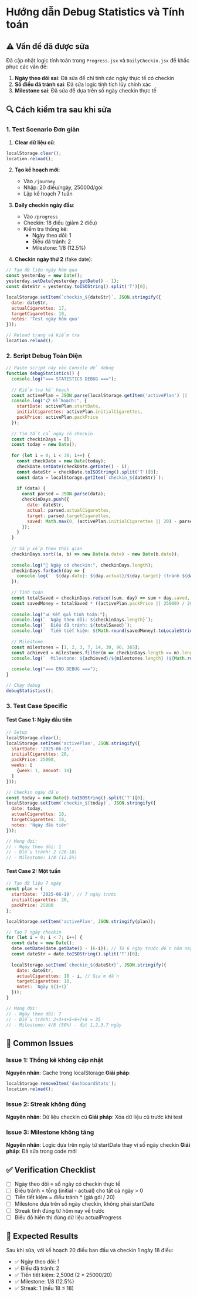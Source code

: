 # Hướng dẫn Debug Statistics và Tính toán

## ⚠️ Vấn đề đã được sửa

Đã cập nhật logic tính toán trong `Progress.jsx` và `DailyCheckin.jsx` để khắc phục các vấn đề:

1. **Ngày theo dõi sai**: Đã sửa để chỉ tính các ngày thực tế có checkin
2. **Số điếu đã tránh sai**: Đã sửa logic tính tích lũy chính xác  
3. **Milestone sai**: Đã sửa để dựa trên số ngày checkin thực tế

## 🔍 Cách kiểm tra sau khi sửa

### 1. Test Scenario Đơn giản

1. **Clear dữ liệu cũ**:
```javascript
localStorage.clear();
location.reload();
```

2. **Tạo kế hoạch mới**:
   - Vào `/journey` 
   - Nhập: 20 điếu/ngày, 25000đ/gói
   - Lập kế hoạch 7 tuần

3. **Daily checkin ngày đầu**:
   - Vào `/progress`
   - Checkin: 18 điếu (giảm 2 điếu)
   - Kiểm tra thống kê:
     - Ngày theo dõi: 1
     - Điếu đã tránh: 2
     - Milestone: 1/8 (12.5%)

4. **Checkin ngày thứ 2** (fake date):
```javascript
// Tạo dữ liệu ngày hôm qua
const yesterday = new Date();
yesterday.setDate(yesterday.getDate() - 1);
const dateStr = yesterday.toISOString().split('T')[0];

localStorage.setItem(`checkin_${dateStr}`, JSON.stringify({
  date: dateStr,
  actualCigarettes: 17,
  targetCigarettes: 18,
  notes: 'Test ngày hôm qua'
}));

// Reload trang và kiểm tra
location.reload();
```

### 2. Script Debug Toàn Diện

```javascript
// Paste script này vào Console để debug
function debugStatistics() {
  console.log("=== STATISTICS DEBUG ===");
  
  // Kiểm tra kế hoạch
  const activePlan = JSON.parse(localStorage.getItem('activePlan') || '{}');
  console.log("📋 Kế hoạch:", {
    startDate: activePlan.startDate,
    initialCigarettes: activePlan.initialCigarettes,
    packPrice: activePlan.packPrice
  });
  
  // Tìm tất cả ngày có checkin
  const checkinDays = [];
  const today = new Date();
  
  for (let i = 0; i < 30; i++) {
    const checkDate = new Date(today);
    checkDate.setDate(checkDate.getDate() - i);
    const dateStr = checkDate.toISOString().split('T')[0];
    const data = localStorage.getItem(`checkin_${dateStr}`);
    
    if (data) {
      const parsed = JSON.parse(data);
      checkinDays.push({
        date: dateStr,
        actual: parsed.actualCigarettes,
        target: parsed.targetCigarettes,
        saved: Math.max(0, (activePlan.initialCigarettes || 20) - parsed.actualCigarettes)
      });
    }
  }
  
  // Sắp xếp theo thời gian
  checkinDays.sort((a, b) => new Date(a.date) - new Date(b.date));
  
  console.log("📅 Ngày có checkin:", checkinDays.length);
  checkinDays.forEach(day => {
    console.log(`  ${day.date}: ${day.actual}/${day.target} (tránh ${day.saved})`);
  });
  
  // Tính toán
  const totalSaved = checkinDays.reduce((sum, day) => sum + day.saved, 0);
  const savedMoney = totalSaved * ((activePlan.packPrice || 25000) / 20);
  
  console.log("📊 Kết quả tính toán:");
  console.log(`  Ngày theo dõi: ${checkinDays.length}`);
  console.log(`  Điếu đã tránh: ${totalSaved}`);
  console.log(`  Tiền tiết kiệm: ${Math.round(savedMoney).toLocaleString()}đ`);
  
  // Milestone
  const milestones = [1, 2, 3, 7, 14, 30, 90, 365];
  const achieved = milestones.filter(m => checkinDays.length >= m).length;
  console.log(`  Milestone: ${achieved}/${milestones.length} (${Math.round(achieved/milestones.length*100)}%)`);
  
  console.log("=== END DEBUG ===");
}

// Chạy debug
debugStatistics();
```

### 3. Test Case Specific

#### Test Case 1: Ngày đầu tiên
```javascript
// Setup
localStorage.clear();
localStorage.setItem('activePlan', JSON.stringify({
  startDate: '2025-06-25',
  initialCigarettes: 20,
  packPrice: 25000,
  weeks: [
    {week: 1, amount: 18}
  ]
}));

// Checkin ngày đầu
const today = new Date().toISOString().split('T')[0];
localStorage.setItem(`checkin_${today}`, JSON.stringify({
  date: today,
  actualCigarettes: 18,
  targetCigarettes: 18,
  notes: 'Ngày đầu tiên'
}));

// Mong đợi:
// - Ngày theo dõi: 1
// - Điếu tránh: 2 (20-18)
// - Milestone: 1/8 (12.5%)
```

#### Test Case 2: Một tuần
```javascript
// Tạo dữ liệu 7 ngày
const plan = {
  startDate: '2025-06-19', // 7 ngày trước
  initialCigarettes: 20,
  packPrice: 25000
};

localStorage.setItem('activePlan', JSON.stringify(plan));

// Tạo 7 ngày checkin
for (let i = 0; i < 7; i++) {
  const date = new Date();
  date.setDate(date.getDate() - (6-i)); // Từ 6 ngày trước đến hôm nay
  const dateStr = date.toISOString().split('T')[0];
  
  localStorage.setItem(`checkin_${dateStr}`, JSON.stringify({
    date: dateStr,
    actualCigarettes: 18 - i, // Giảm dần
    targetCigarettes: 18,
    notes: `Ngày ${i+1}`
  }));
}

// Mong đợi:
// - Ngày theo dõi: 7
// - Điếu tránh: 2+3+4+5+6+7+8 = 35
// - Milestone: 4/8 (50%) - đạt 1,2,3,7 ngày
```

## 🐞 Common Issues

### Issue 1: Thống kê không cập nhật
**Nguyên nhân**: Cache trong localStorage
**Giải pháp**:
```javascript
localStorage.removeItem('dashboardStats');
location.reload();
```

### Issue 2: Streak không đúng
**Nguyên nhân**: Dữ liệu checkin cũ
**Giải pháp**: Xóa dữ liệu cũ trước khi test

### Issue 3: Milestone không tăng
**Nguyên nhân**: Logic dựa trên ngày từ startDate thay vì số ngày checkin
**Giải pháp**: Đã sửa trong code mới

## ✅ Verification Checklist

- [ ] Ngày theo dõi = số ngày có checkin thực tế
- [ ] Điếu tránh = tổng (initial - actual) cho tất cả ngày > 0
- [ ] Tiền tiết kiệm = điếu tránh * (giá gói / 20)
- [ ] Milestone dựa trên số ngày checkin, không phải startDate
- [ ] Streak tính đúng từ hôm nay về trước
- [ ] Biểu đồ hiển thị đúng dữ liệu actualProgress

## 🎯 Expected Results

Sau khi sửa, với kế hoạch 20 điếu ban đầu và checkin 1 ngày 18 điếu:
- ✅ Ngày theo dõi: 1
- ✅ Điếu đã tránh: 2 
- ✅ Tiền tiết kiệm: 2,500đ (2 * 25000/20)
- ✅ Milestone: 1/8 (12.5%)
- ✅ Streak: 1 (nếu 18 ≤ 18)
